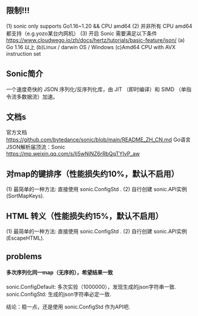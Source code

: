 ## 限制!!!
(1) sonic only supports Go1.16~1.20 && CPU amd64
(2) 并非所有 CPU amd64 都支持（e.g.yozo某台内网机）
(3) 开启 Sonic 需要满足以下条件 https://www.cloudwego.io/zh/docs/hertz/tutorials/basic-feature/json/
    (a) Go 1.16 以上
    (b)Linux / darwin OS / Windows
    (c)Amd64 CPU with AVX instruction set

## Sonic简介
一个速度奇快的 JSON 序列化/反序列化库，由 JIT （即时编译）和 SIMD （单指令流多数据流）加速。

## 文档s
官方文档
    https://github.com/bytedance/sonic/blob/main/README_ZH_CN.md
Go语言JSON解析届顶流：Sonic
    https://mp.weixin.qq.com/s/Ij5wNjNZ6rRbQqTYIvP_aw

## 对map的键排序（性能损失约10%，默认不启用）
(1) 最简单的一种方法: 直接使用 sonic.ConfigStd .
(2) 自行创建 sonic.API实例(SortMapKeys).

## HTML 转义（性能损失约15%，默认不启用）
(1) 最简单的一种方法: 直接使用 sonic.ConfigStd .
(2) 自行创建 sonic.API实例(EscapeHTML).

## problems
#### 多次序列化同一map（无序的），希望结果一致
sonic.ConfigDefault:    多次实验（1000000），发现生成的json字符串一致.
sonic.ConfigStd:        生成的json字符串必定一致.

结论：稳一点，还是使用 sonic.ConfigStd 作为API吧.
